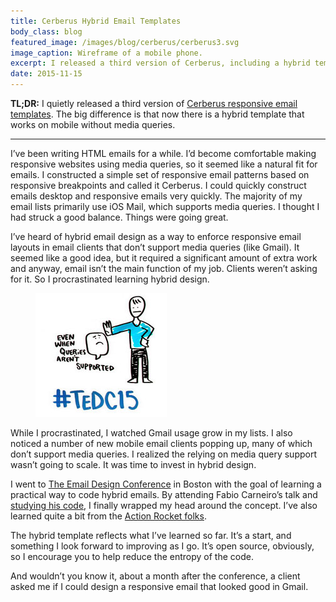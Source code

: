 ```yaml
---
title: Cerberus Hybrid Email Templates
body_class: blog
featured_image: /images/blog/cerberus/cerberus3.svg
image_caption: Wireframe of a mobile phone.
excerpt: I released a third version of Cerberus, including a hybrid template.
date: 2015-11-15
---
```


**TL;DR:** I quietly released a third version of [Cerberus responsive email templates](https://github.com/TedGoas/Cerberus). The big difference is that now there is a hybrid template that works on mobile without media queries.

<hr role="presentation" aria-role="hidden" class="hr-sm">

I’ve been writing HTML emails for a while. I’d become comfortable making responsive websites using media queries, so it seemed like a natural fit for emails. I constructed a simple set of responsive email patterns based on responsive breakpoints and called it Cerberus. I could quickly construct emails desktop and responsive emails very quickly. The majority of my email lists primarily use iOS Mail, which supports media queries. I thought I had struck a good balance. Things were going great.

I’ve heard of hybrid email design as a way to enforce responsive email layouts in email clients that don’t support media queries (like Gmail). It seemed like a good idea, but it required a significant amount of extra work and anyway, email isn’t the main function of my job. Clients weren’t asking for it. So I procrastinated learning hybrid design.

<figure class="bg-white p-8 w-64 max-w-full rounded">
	<img src="/images/blog/cerberus/no-media-queries.jpg" alt="No media queries allowed. Cartoon." width="210" height="198">
</figure>

While I procrastinated, I watched Gmail usage grow in my lists. I also noticed a number of new mobile email clients popping up, many of which don’t support media queries. I realized the relying on media query support wasn’t going to scale. It was time to invest in hybrid design.

I went to [The Email Design Conference](https://litmus.com/conference) in Boston with the goal of learning a practical way to code hybrid emails. By attending Fabio Carneiro’s talk and [studying his code](https://github.com/fcarneiro/tedc15_template), I finally wrapped my head around the concept. I’ve also learned quite a bit from the [Action Rocket folks](http://labs.actionrocket.co/the-hybrid-coding-approach).

The hybrid template reflects what I’ve learned so far. It’s a start, and something I look forward to improving as I go. It’s open source, obviously, so I encourage you to help reduce the entropy of the code.

And wouldn’t you know it, about a month after the conference, a client asked me if I could design a responsive email that looked good in Gmail.

